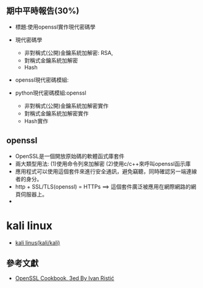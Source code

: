 ## 期中平時報告(30%)

- 標題:使用openssl實作現代密碼學

- 現代密碼學
  - 非對稱式(公開)金鑰系統加解密: RSA,
  - 對稱式金鑰系統加解密
  - Hash
- openssl現代密碼模組:

- python現代密碼模組:openssl
  - 非對稱式(公開)金鑰系統加解密實作
  - 對稱式金鑰系統加解密實作
  - Hash實作

## openssl

- OpenSSL是一個開放原始碼的軟體函式庫套件
- 兩大類型用法: (1)使用命令列來加解密  (2)使用c/c++來呼叫openssl函示庫
- 應用程式可以使用這個套件來進行安全通訊，避免竊聽，同時確認另一端連線者的身分。
- http + SSL/TLS(openssl) = HTTPs ==> 這個套件廣泛被應用在網際網路的網頁伺服器上。
- 


# kali linux
- [kali linus(kali/kali)](https://drive.google.com/file/d/1AvVImV_uF4k_XKRSKNr-pElDfQ0ifVsQ/view?usp=sharing)

## 參考文獻
- [OpenSSL Cookbook, 3ed By Ivan Ristić](https://www.feistyduck.com/library/openssl-cookbook/)
